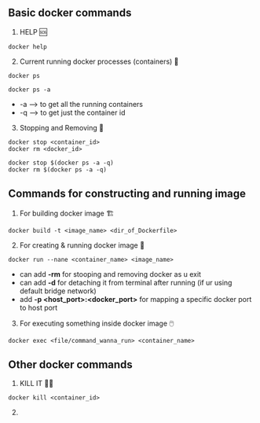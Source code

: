  
## Basic docker commands

1. HELP 🆘
```
docker help
```

2. Current running docker processes (containers) 🏃
```
docker ps

docker ps -a
```
- -a  -->  to get all the running containers
- -q  -->  to get just the container id

3. Stopping and Removing 🛑
```
docker stop <container_id>
docker rm <docker_id>
``` 

```
docker stop $(docker ps -a -q)
docker rm $(docker ps -a -q)
```



## Commands for constructing and running image

1. For building docker image 🏗️
```
docker build -t <image_name> <dir_of_Dockerfile>
```

2. For creating & running docker image 🏃
```
docker run --nane <container_name> <image_name>
```

- can add **-rm** for stooping and removing docker as u exit
- can add **-d** for detaching it from terminal after running (if ur using default bridge network)
- add **-p <host_port>:<docker_port>** for mapping a specific docker port to host port

3. For executing something inside docker image 🖱️
```
docker exec <file/command_wanna_run> <container_name>
```



## Other docker commands

1. KILL IT 🔪💀
```
docker kill <container_id>
```

2.